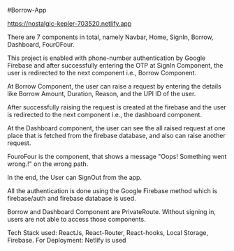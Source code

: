 #Borrow-App

https://nostalgic-kepler-703520.netlify.app

There are 7 components in total, namely Navbar, Home, SignIn, Borrow, Dashboard, FourOFour.

This project is enabled with phone-number authentication by Google Firebase and after successfully entering the OTP at SignIn Component, the user is redirected to the next component i.e., Borrow Component.

At Borrow Component, the user can raise a request by entering the details like Borrow Amount, Duration, Reason, and the UPI ID of the user.

After successfully raising the request is created at the firebase and the user is redirected to the next component i.e., the dashboard component. 

At the Dashboard component, the user can see the all raised request at one place that is fetched from the firebase database, and also can raise another request. 

FouroFour is the component, that shows a message "Oops! Something went wrong.!" on the wrong path.

In the end, the User can SignOut from the app.

All the authentication is done using the Google Firebase method which is firebase/auth and firebase database is used.

Borrow and Dashboard Component are PrivateRoute. Without signing in, users are not able to access those components.

Tech Stack used: ReactJs, React-Router, React-hooks, Local Storage, Firebase.
For Deployment: Netlify is used
